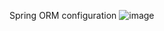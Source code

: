Spring ORM configuration
![image](https://github.com/AjayKrishnaDerebail/java-learning/assets/85861443/723558f1-adaf-40b2-901b-8063da28d083)
